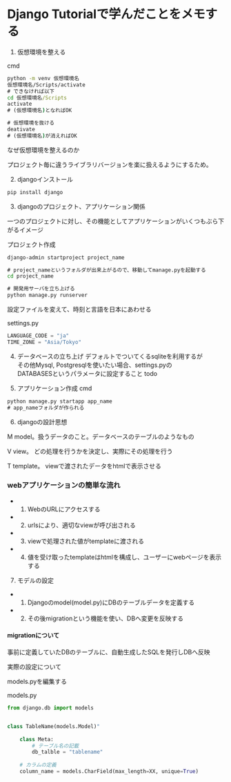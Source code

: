 # Django Tutorialで学んだことをメモする

1. 仮想環境を整える

cmd
```cmd
python -m venv 仮想環境名
仮想環境名/Scripts/activate
# できなければ以下
cd 仮想環境名/Scripts
activate
# (仮想環境名)となればOK

# 仮想環境を抜ける
deativate
# (仮想環境名)が消えればOK
```

なぜ仮想環境を整えるのか

プロジェクト毎に違うライブラリバージョンを楽に扱えるようにするため。

2. djangoインストール

```cmd
pip install django
```

3. djangoのプロジェクト、アプリケーション関係


一つのプロジェクトに対し、その機能としてアプリケーションがいくつもぶら下がるイメージ

プロジェクト作成
```cmd
django-admin startproject project_name

# project_nameというフォルダが出来上がるので、移動してmanage.pyを起動する
cd project_name

# 開発用サーバを立ち上げる
python manage.py runserver
```
設定ファイルを変えて、時刻と言語を日本にあわせる

settings.py
```settings.py
LANGUAGE_CODE = "ja"
TIME_ZONE = "Asia/Tokyo"
```

4. データベースの立ち上げ
デフォルトでついてくるsqliteを利用するが  
その他Mysql, Postgresqlを使いたい場合、settings.pyの  
DATABASESというパラメータに設定すること todo

5. アプリケーション作成
cmd
```cmd
python manage.py startapp app_name
# app_nameフォルダが作られる
```

6. djangoの設計思想

M model。扱うデータのこと。データベースのテーブルのようなもの

V view。 どの処理を行うかを決定し、実際にその処理を行う

T template。 viewで渡されたデータをhtmlで表示させる


### webアプリケーションの簡単な流れ

- 1. WebのURLにアクセスする  
- 2. urlsにより、適切なviewが呼び出される  
- 3. viewで処理された値がtemplateに渡される  
- 4. 値を受け取ったtemplateはhtmlを構成し、ユーザーにwebページを表示する  

7. モデルの設定

- 1. Djangoのmodel(model.py)にDBのテーブルデータを定義する

- 2. その後migrationという機能を使い、DBへ変更を反映する

#### migrationについて
事前に定義していたDBのテーブルに、自動生成したSQLを発行しDBへ反映

実際の設定について

models.pyを編集する

models.py
```python
from django.db import models


class TableName(models.Model)"
	
	class Meta:
		# テーブル名の記載
		db_talble = "tablename"
		
	# カラムの定義
	column_name = models.CharField(max_length=XX, unique=True)
```





